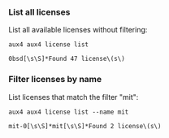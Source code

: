 ### List all licenses

List all available licenses without filtering:

```execute
aux4 aux4 license list
```

```expect:regex
0bsd[\s\S]*Found 47 license\(s\)
```

### Filter licenses by name

List licenses that match the filter "mit":

```execute
aux4 aux4 license list --name mit
```

```expect:regex:ignorecase
mit-0[\s\S]*mit[\s\S]*Found 2 license\(s\)
```
